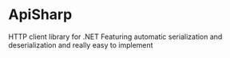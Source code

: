 # ApiSharp
HTTP client library for .NET Featuring automatic serialization and deserialization and really easy to implement
